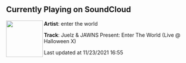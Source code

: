 ## Currently Playing on SoundCloud

[<img align="left" width="100" src="https://i1.sndcdn.com/artworks-OWgavuujiGlszmZP-GckXfQ-t500x500.jpg">](https://soundcloud.com/entertheworld/halloweenlive)

**Artist**: enter the world 

**Track**: Juelz & JAWNS Present: Enter The World (Live @ Halloween X)

Last updated at 11/23/2021 16:55
